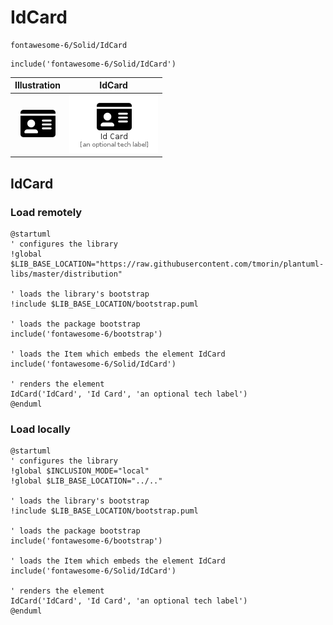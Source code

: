 # IdCard


```text
fontawesome-6/Solid/IdCard
```

```text
include('fontawesome-6/Solid/IdCard')
```



| Illustration | IdCard |
| :---: | :---: |
| ![illustration for Illustration](../../fontawesome-6/Solid/IdCard.png) | ![illustration for IdCard](../../fontawesome-6/Solid/IdCard.Local.png) |




## IdCard

### Load remotely
```plantuml
@startuml
' configures the library
!global $LIB_BASE_LOCATION="https://raw.githubusercontent.com/tmorin/plantuml-libs/master/distribution"

' loads the library's bootstrap
!include $LIB_BASE_LOCATION/bootstrap.puml

' loads the package bootstrap
include('fontawesome-6/bootstrap')

' loads the Item which embeds the element IdCard
include('fontawesome-6/Solid/IdCard')

' renders the element
IdCard('IdCard', 'Id Card', 'an optional tech label')
@enduml
```

### Load locally
```plantuml
@startuml
' configures the library
!global $INCLUSION_MODE="local"
!global $LIB_BASE_LOCATION="../.."

' loads the library's bootstrap
!include $LIB_BASE_LOCATION/bootstrap.puml

' loads the package bootstrap
include('fontawesome-6/bootstrap')

' loads the Item which embeds the element IdCard
include('fontawesome-6/Solid/IdCard')

' renders the element
IdCard('IdCard', 'Id Card', 'an optional tech label')
@enduml
```

